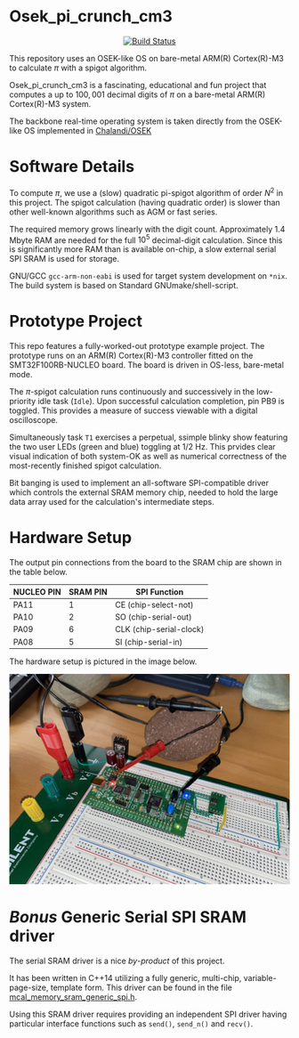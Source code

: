 Osek_pi_crunch_cm3
==================

<p align="center">
    <a href="https://github.com/ckormanyos/Osek_pi_crunch_cm3/actions">
        <img src="https://github.com/ckormanyos/Osek_pi_crunch_cm3/actions/workflows/Osek_pi_crunch_cm3.yml/badge.svg" alt="Build Status"></a>
</p>

This repository uses an OSEK-like OS on bare-metal ARM(R) Cortex(R)-M3 to calculate $\pi$
with a spigot algorithm.

Osek_pi_crunch_cm3 is a fascinating, educational and fun project
that computes a up to $100,001$ decimal digits of $\pi$
on a bare-metal ARM(R) Cortex(R)-M3 system.

The backbone real-time operating system is taken directly
from the OSEK-like OS implemented in
[Chalandi/OSEK](https://github.com/Chalandi/OSEK)

# Software Details

To compute $\pi$, we use a (slow) quadratic pi-spigot algorithm
of order $N^2$ in this project. The spigot calculation
(having quadratic order) is slower than other well-known algorithms
such as AGM or fast series.

The required memory grows linearly with the digit count.
Approximately 1.4 Mbyte RAM are needed for the full $10^{5}$
decimal-digit calculation. Since this is significantly more RAM
than is available on-chip, a slow external serial SPI SRAM is used
for storage.

GNU/GCC `gcc-arm-non-eabi` is used for target system
development on `*nix`. The build system is based on
Standard GNUmake/shell-script.

# Prototype Project

This repo features a fully-worked-out prototype example project.
The prototype runs on an ARM(R) Cortex(R)-M3 controller fitted on the
SMT32F100RB-NUCLEO board. The board is driven in OS-less, bare-metal mode.

The $\pi$-spigot calculation runs continuously and successively
in the low-priority idle task (`Idle`). Upon successful calculation completion,
pin PB9 is toggled. This provides a measure of success viewable
with a digital oscilloscope.

Simultaneously task `T1` exercises a perpetual, ssimple blinky show
featuring the two user LEDs (green and blue) toggling at 1/2 Hz.
This prvides clear visual indication of both system-OK as well as
numerical correctness of the most-recently finished spigot calculation.

Bit banging is used to implement an all-software SPI-compatible
driver which controls the external SRAM memory chip, needed to hold
the large data array used for the calculation's intermediate steps.

# Hardware Setup

The output pin connections from the board to the SRAM chip
are shown in the table below.

| NUCLEO PIN    | SRAM PIN  | SPI Function               |
| ------------- | --------- | -------------------------- |
| PA11          | 1         | CE (chip-select-not)       |
| PA10          | 2         | SO (chip-serial-out)       |
| PA09          | 6         | CLK (chip-serial-clock)    |
| PA08          | 5         | SI (chip-serial-in)        |

The hardware setup is pictured in the image below.

![](./images/Osek_pi_crunch_cm3.jpg)

# _Bonus_ Generic Serial SPI SRAM driver

The serial SRAM driver is a nice _by_-_product_ of this project.

It has been written in C++14 utilizing a fully generic,
multi-chip, variable-page-size, template form.
This driver can be found in the file
[mcal_memory_sram_generic_spi.h](./Application/ref_app/src/mcal_memory/mcal_memory_sram_generic_spi.h).

Using this SRAM driver requires providing an independent
SPI driver having particular interface functions such as `send()`,
`send_n()` and `recv()`.
